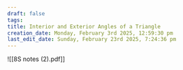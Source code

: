 ```yaml
---
draft: false
tags:
title: Interior and Exterior Angles of a Triangle
creation_date: Monday, February 3rd 2025, 12:59:30 pm
last_edit_date: Sunday, February 23rd 2025, 7:24:36 pm
---
```


![[8S notes (2).pdf]]

